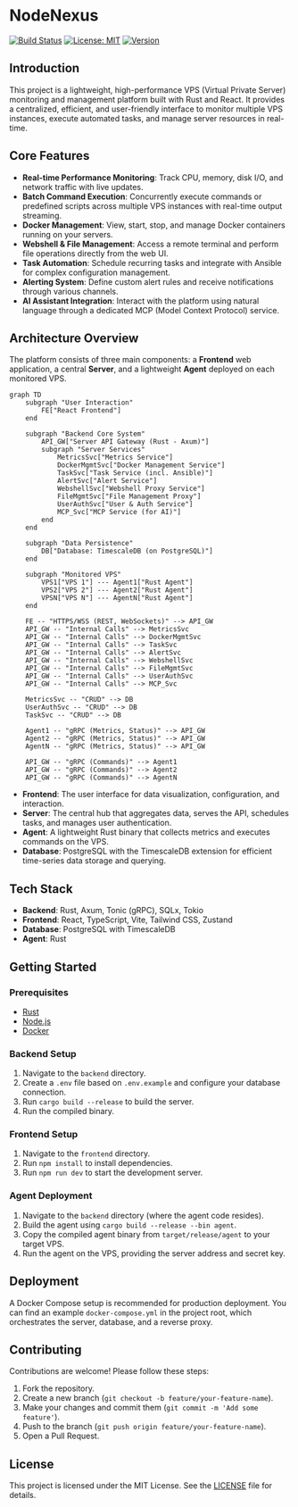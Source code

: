 # NodeNexus

[![Build Status](https://img.shields.io/badge/build-passing-brightgreen)](https://github.com/moonheart/NodeNexus)
[![License: MIT](https://img.shields.io/badge/License-MIT-yellow.svg)](https://opensource.org/licenses/MIT)
[![Version](https://img.shields.io/badge/version-0.1.1-blue)](https://github.com/moonheart/NodeNexus)

## Introduction

This project is a lightweight, high-performance VPS (Virtual Private Server) monitoring and management platform built with Rust and React. It provides a centralized, efficient, and user-friendly interface to monitor multiple VPS instances, execute automated tasks, and manage server resources in real-time.

## Core Features

- **Real-time Performance Monitoring**: Track CPU, memory, disk I/O, and network traffic with live updates.
- **Batch Command Execution**: Concurrently execute commands or predefined scripts across multiple VPS instances with real-time output streaming.
- **Docker Management**: View, start, stop, and manage Docker containers running on your servers.
- **Webshell & File Management**: Access a remote terminal and perform file operations directly from the web UI.
- **Task Automation**: Schedule recurring tasks and integrate with Ansible for complex configuration management.
- **Alerting System**: Define custom alert rules and receive notifications through various channels.
- **AI Assistant Integration**: Interact with the platform using natural language through a dedicated MCP (Model Context Protocol) service.

## Architecture Overview

The platform consists of three main components: a **Frontend** web application, a central **Server**, and a lightweight **Agent** deployed on each monitored VPS.

```mermaid
graph TD
    subgraph "User Interaction"
        FE["React Frontend"]
    end

    subgraph "Backend Core System"
        API_GW["Server API Gateway (Rust - Axum)"]
        subgraph "Server Services"
            MetricsSvc["Metrics Service"]
            DockerMgmtSvc["Docker Management Service"]
            TaskSvc["Task Service (incl. Ansible)"]
            AlertSvc["Alert Service"]
            WebshellSvc["Webshell Proxy Service"]
            FileMgmtSvc["File Management Proxy"]
            UserAuthSvc["User & Auth Service"]
            MCP_Svc["MCP Service (for AI)"]
        end
    end

    subgraph "Data Persistence"
        DB["Database: TimescaleDB (on PostgreSQL)"]
    end

    subgraph "Monitored VPS"
        VPS1["VPS 1"] --- Agent1["Rust Agent"]
        VPS2["VPS 2"] --- Agent2["Rust Agent"]
        VPSN["VPS N"] --- AgentN["Rust Agent"]
    end

    FE -- "HTTPS/WSS (REST, WebSockets)" --> API_GW
    API_GW -- "Internal Calls" --> MetricsSvc
    API_GW -- "Internal Calls" --> DockerMgmtSvc
    API_GW -- "Internal Calls" --> TaskSvc
    API_GW -- "Internal Calls" --> AlertSvc
    API_GW -- "Internal Calls" --> WebshellSvc
    API_GW -- "Internal Calls" --> FileMgmtSvc
    API_GW -- "Internal Calls" --> UserAuthSvc
    API_GW -- "Internal Calls" --> MCP_Svc

    MetricsSvc -- "CRUD" --> DB
    UserAuthSvc -- "CRUD" --> DB
    TaskSvc -- "CRUD" --> DB

    Agent1 -- "gRPC (Metrics, Status)" --> API_GW
    Agent2 -- "gRPC (Metrics, Status)" --> API_GW
    AgentN -- "gRPC (Metrics, Status)" --> API_GW

    API_GW -- "gRPC (Commands)" --> Agent1
    API_GW -- "gRPC (Commands)" --> Agent2
    API_GW -- "gRPC (Commands)" --> AgentN
```

- **Frontend**: The user interface for data visualization, configuration, and interaction.
- **Server**: The central hub that aggregates data, serves the API, schedules tasks, and manages user authentication.
- **Agent**: A lightweight Rust binary that collects metrics and executes commands on the VPS.
- **Database**: PostgreSQL with the TimescaleDB extension for efficient time-series data storage and querying.

## Tech Stack

- **Backend**: Rust, Axum, Tonic (gRPC), SQLx, Tokio
- **Frontend**: React, TypeScript, Vite, Tailwind CSS, Zustand
- **Database**: PostgreSQL with TimescaleDB
- **Agent**: Rust

## Getting Started

### Prerequisites

- [Rust](https://www.rust-lang.org/tools/install)
- [Node.js](https://nodejs.org/)
- [Docker](https://www.docker.com/get-started)

### Backend Setup

1.  Navigate to the `backend` directory.
2.  Create a `.env` file based on `.env.example` and configure your database connection.
3.  Run `cargo build --release` to build the server.
4.  Run the compiled binary.

### Frontend Setup

1.  Navigate to the `frontend` directory.
2.  Run `npm install` to install dependencies.
3.  Run `npm run dev` to start the development server.

### Agent Deployment

1.  Navigate to the `backend` directory (where the agent code resides).
2.  Build the agent using `cargo build --release --bin agent`.
3.  Copy the compiled agent binary from `target/release/agent` to your target VPS.
4.  Run the agent on the VPS, providing the server address and secret key.

## Deployment

A Docker Compose setup is recommended for production deployment. You can find an example `docker-compose.yml` in the project root, which orchestrates the server, database, and a reverse proxy.

## Contributing

Contributions are welcome! Please follow these steps:

1.  Fork the repository.
2.  Create a new branch (`git checkout -b feature/your-feature-name`).
3.  Make your changes and commit them (`git commit -m 'Add some feature'`).
4.  Push to the branch (`git push origin feature/your-feature-name`).
5.  Open a Pull Request.

## License

This project is licensed under the MIT License. See the [LICENSE](LICENSE) file for details.